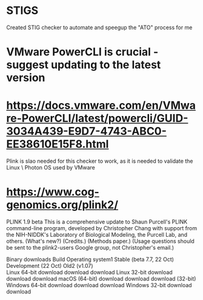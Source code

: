 # STIGS
Created STIG checker to automate and speegup the "ATO" process for me

# VMware PowerCLI is crucial - suggest updating to the latest version 
# https://docs.vmware.com/en/VMware-PowerCLI/latest/powercli/GUID-3034A439-E9D7-4743-ABC0-EE38610E15F8.html


Plink is slao needed for this checker to work, as it is needed to validate the Linux \ Photon OS used by VMware
# https://www.cog-genomics.org/plink2/

PLINK 1.9 beta
This is a comprehensive update to Shaun Purcell's PLINK command-line program, developed by Christopher Chang with support from the NIH-NIDDK's Laboratory of Biological Modeling, the Purcell Lab, and others. (What's new?) (Credits.) (Methods paper.) (Usage questions should be sent to the plink2-users Google group, not Christopher's email.)

Binary downloads
Build
Operating system1	Stable (beta 7.7, 22 Oct)	Development (22 Oct)	  Old2 (v1.07)  
Linux 64-bit	download	download	download
Linux 32-bit	download	download	download
macOS (64-bit)	download	download	download (32-bit)
Windows 64-bit	download	download	download
Windows 32-bit	download	download
